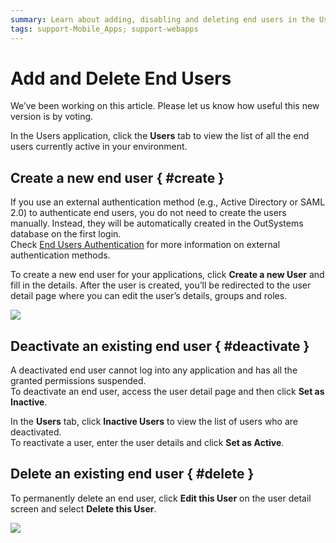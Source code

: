 ```yaml
---
summary: Learn about adding, disabling and deleting end users in the Users application.
tags: support-Mobile_Apps; support-webapps
---
```


# Add and Delete End Users

<div class="info" markdown="1">
We’ve been working on this article. Please let us know how useful this new version is by voting.
</div>

In the Users application, click the **Users** tab to view the list of all the end users currently active in your environment.

## Create a new end user { #create }

<div class="info" markdown="1">

If you use an external authentication method (e.g., Active Directory or SAML 2.0) to authenticate end users, you do not need to create the users manually. Instead, they will be automatically created in the OutSystems database on the first login.  
Check [End Users Authentication](end-user-authentication/intro.md) for more information on external authentication methods.

</div>

To create a new end user for your applications, click **Create a new User** and fill in the details. After the user is created, you’ll be redirected to the user detail page where you can edit the user’s details, groups and roles.

![](images/add-delete-users-gif1.gif?width=550)

## Deactivate an existing end user { #deactivate }

A deactivated end user cannot log into any application and has all the granted permissions suspended.  
To deactivate an end user, access the user detail page and then click **Set as Inactive**. 

In the **Users** tab, click **Inactive Users** to view the list of users who are deactivated.  
To reactivate a user, enter the user details and click **Set as Active**.

## Delete an existing end user { #delete }

To permanently delete an end user, click **Edit this User** on the user detail screen and select **Delete this User**.

![](images/add-delete-users-gif2.gif?width=550)
